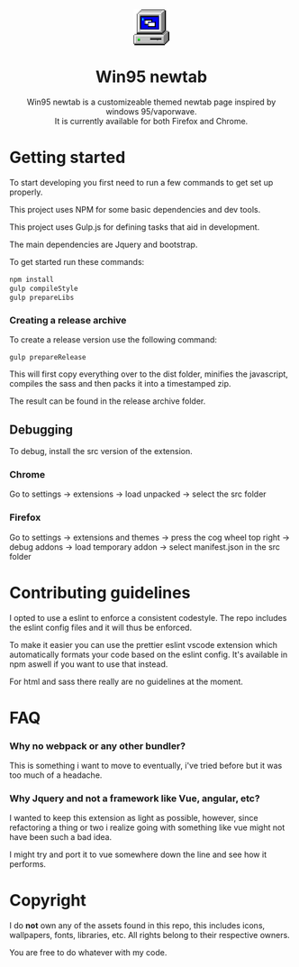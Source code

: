 <div align='center'><img align='center' src='./src/assets/img/icon_store.png' width='64'/></div>
<h1 align='center'> Win95 newtab </h1>
<p align='center'>Win95 newtab is a customizeable themed newtab page inspired by windows 95/vaporwave. </br>
It is currently available for both Firefox and Chrome.</p>

# Getting started

To start developing you first need to run a few commands to get set up properly.

This project uses NPM for some basic dependencies and dev tools.

This project uses Gulp.js for defining tasks that aid in development.

The main dependencies are Jquery and bootstrap.

To get started run these commands:

```
npm install
gulp compileStyle
gulp prepareLibs
```

### Creating a release archive

To create a release version use the following command:

```
gulp prepareRelease
```

This will first copy everything over to the dist folder, minifies the javascript, compiles the sass and then packs it into a timestamped zip.

The result can be found in the release archive folder.

## Debugging

To debug, install the src version of the extension.

### Chrome

Go to settings -> extensions -> load unpacked -> select the src folder

### Firefox

Go to settings -> extensions and themes -> press the cog wheel top right -> debug addons -> load temporary addon -> select manifest.json in the src folder

# Contributing guidelines

I opted to use a eslint to enforce a consistent codestyle. The repo includes the eslint config files and it will thus be enforced.

To make it easier you can use the prettier eslint vscode extension which automatically formats your code based on the eslint config.
It's available in npm aswell if you want to use that instead.

For html and sass there really are no guidelines at the moment.

# FAQ

### Why no webpack or any other bundler?

This is something i want to move to eventually, i've tried before but it was too much of a headache.

### Why Jquery and not a framework like Vue, angular, etc?

I wanted to keep this extension as light as possible, however,
since refactoring a thing or two i realize going with something like vue might not have been such a bad idea.

I might try and port it to vue somewhere down the line and see how it performs.

# Copyright

I do **not** own any of the assets found in this repo, this includes icons, wallpapers, fonts, libraries, etc.
All rights belong to their respective owners.

You are free to do whatever with my code.
